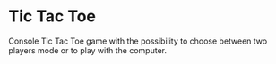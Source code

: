 # Tic Tac Toe
Console Tic Tac Toe game with the possibility to choose between two players mode or to play with the computer.
